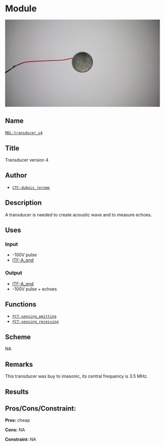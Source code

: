 # Module
![](viewme.png)

## Name
[`MDL-transducer_v4`]()

## Title
Transducer version 4

## Author
* [`CTC-dubois_jerome`]()

## Description
A transducer is needed to create acoustic wave and to measure echoes.

## Uses
### Input
* -100V pulse
* [ITF-A_gnd]()

### Output
* [ITF-A_gnd]()
* -100V pulse + echoes

## Functions
* [`FCT-sensing_emitting`]()
* [`FCT-sensing_receiving`]()

## Scheme
NA

## Remarks
This transducer was buy to imasonic, its central frequency is 3.5 MHz.

## Results

## Pros/Cons/Constraint:

**Pros:** cheap

**Cons:** NA

**Constraint:** NA

